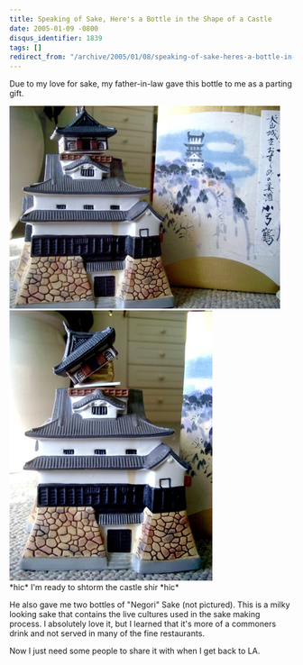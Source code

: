 ```yaml
---
title: Speaking of Sake, Here's a Bottle in the Shape of a Castle
date: 2005-01-09 -0800
disqus_identifier: 1839
tags: []
redirect_from: "/archive/2005/01/08/speaking-of-sake-heres-a-bottle-in-the-shape-of-a-castle.aspx/"
---
```


Due to my love for sake, my father-in-law gave this bottle to me as a
parting gift.

![Castle Sake](/images/SakeCastle.jpg) \
![top exposed](/images/SakeCastle2.jpg) \
\*hic\* I'm ready to shtorm the castle shir \*hic\*

He also gave me two bottles of "Negori" Sake (not pictured). This is a
milky looking sake that contains the live cultures used in the sake
making process. I absolutely love it, but I learned that it's more of a
commoners drink and not served in many of the fine restaurants.

Now I just need some people to share it with when I get back to LA.


